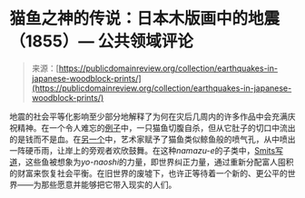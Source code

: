 <!--yml

category: 未分类

date: 2024-05-27 14:48:21

-->

# **猫鱼之神的传说：日本木版画中的地震**（1855）— 公共领域评论

> 来源：[https://publicdomainreview.org/collection/earthquakes-in-japanese-woodblock-prints/](https://publicdomainreview.org/collection/earthquakes-in-japanese-woodblock-prints/)

[](#p-1-1)

地震的社会平等化影响至少部分地解释了为何在灾后几周内的许多作品中会充满庆祝精神。在一个令人难忘的[例子](https://www.vads.ac.uk/digital/collection/CSM/id/498/)中，一只猫鱼切腹自杀，但从它肚子的切口中流出的是钱而不是血。在[另一个](https://images.app.goo.gl/EqmXshpuWj6ZAFLL7)中，艺术家赋予了猫鱼类似鲸鱼般的喷气孔，从中喷出一阵硬币雨，让岸上的旁观者欢欣鼓舞。在这种*namazu-e*的子类中，[Smits写道](https://muse.jhu.edu/article/200155/pdf?casa_token=Zcd6nLhwxn0AAAAA:omxTlj2O7r9VAop0dlUZ3T75LKToVFtyUUvDX1Y_qbVe8EYt3aX3WFN41cTctnsS2F7rVA12oaw)，这些鱼被想象为*yo-naoshi*的力量，即世界纠正力量，通过重新分配富人囤积的财富来恢复社会平衡。在旧世界的废墟下，也许正等待着一个新的、更公平的世界——为那些愿意并能够把它带入现实的人们。

